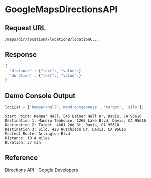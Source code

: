 # GoogleMapsDirectionsAPI

## Request URL
`/maps/dir/locationA/locationB/locationC...`

## Response
```js
{
  "distance" : {"text":, "value":}
  "duration" : {"text":, "value":}
}
```
## Demo Console Output

```js
locList = ['kemper+hall','mandro+teahouse', 'target', 'silo'];
```

```
Start Point: Kemper Hall, 545 Bainer Hall Dr, Davis, CA 95616
Destination 1: Mandro Teahouse, 1260 Lake Blvd, Davis, CA 95616
Destination 2: Target, 4601 2nd St, Davis, CA 95618
Destination 3: Silo, 420 Hutchison Dr, Davis, CA 95616
Fastest Route: Arlington Blvd
Distance: 18.4 miles
Duration: 37 min
```

## Reference
[Directions API - Google Developers](https://developers.google.com/maps/documentation/directions/start)
